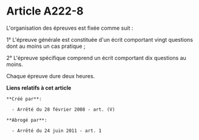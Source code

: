 # Article A222-8

L'organisation des épreuves est fixée comme suit :

1° L'épreuve générale est constituée d'un écrit comportant vingt questions dont au moins un cas pratique ;

2° L'épreuve spécifique comprend un écrit comportant dix questions au moins.

Chaque épreuve dure deux heures.

**Liens relatifs à cet article**

	**Créé par**:

	  - Arrêté du 28 février 2008 - art. (V)

	**Abrogé par**:

	  - Arrêté du 24 juin 2011 - art. 1
